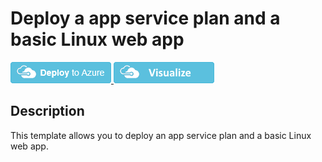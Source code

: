 # Deploy a app service plan and a basic Linux web app

<a href="https://portal.azure.com/#create/Microsoft.Template/uri/https%3A%2F%2Fgithub.com%2FAzure%2Fazure-quickstart-templates%2Ftree%2Fmaster%2F101-webapp-basic-linux%2Fazuredeploy.json" target="_blank">
<img src="https://raw.githubusercontent.com/Azure/azure-quickstart-templates/master/1-CONTRIBUTION-GUIDE/images/deploytoazure.png"/>
</a>
<a href="http://armviz.io/#/?load=https://github.com/Azure/azure-quickstart-templates/tree/master/101-webapp-basic-linux/azuredeploy.json" target="_blank">
<img src="https://raw.githubusercontent.com/Azure/azure-quickstart-templates/master/1-CONTRIBUTION-GUIDE/images/visualizebutton.png"/>
</a>

## Description

This template allows you to deploy an app service plan and a basic Linux web app.
